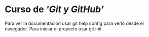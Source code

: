 <!-- -->


# Curso de _'Git y GitHub'_

Para ver la documentacion usar git help config para verlo desde el navegador. Para iniciar el proyecto usar git init 

